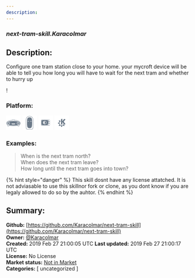 ```yaml
---
description: 
---
```


### _next-tram-skill.Karacolmar_  
## Description:  
Configure one tram station close to your home. your mycroft device will be able to tell you how long you will have to wait for the next tram and whether to hurry up

!  
  
  
### Platform:  
 ![Mark I](../.gitbook/assets/mark-1-icon.png)  ![Mark II](../.gitbook/assets/mark-2-icon.png)  ![Picroft](../.gitbook/assets/picroft-icon.png)  ![plasmoid](../.gitbook/assets/kde.png)   
### Examples:  
> When is the next tram north?  
> When does the next tram leave?  
> How long until the next tram goes into town?  
  
{% hint style="danger" %}
This skill dosnt have any license attatched. It is not adviasable to use this skillnor fork or clone, as you dont know if you are legaly allowed to do so by the auhtor.
{% endhint %}
  
## Summary:  
**Github:** [https://github.com/Karacolmar/next-tram-skill](https://github.com/Karacolmar/next-tram-skill)  
**Owner:** [@Karacolmar](https://github.com/Karacolmar)  
**Created:** 2019 Feb 27 21:00:05 UTC  **Last updated:** 2019 Feb 27 21:00:17 UTC  
**License:** No License  
**Market status:** [Not in Market](https://market.mycroft.ai/skill/)  
**Categories:** [ uncategorized ]   
